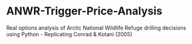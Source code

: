# ANWR-Trigger-Price-Analysis
Real options analysis of Arctic National Wildlife Refuge drilling decisions using Python - Replicating Conrad &amp; Kotani (2005)
